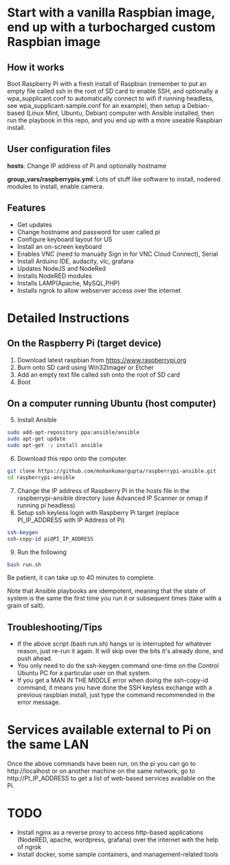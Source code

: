 # Start with a vanilla Raspbian image, end up with a turbocharged custom Raspbian image 

## How it works
Boot Raspberry Pi with a fresh install of Raspbian (remember to put an empty file called ssh in the root
of SD card to enable SSH, and optionally a wpa_supplicant.conf to automatically connect to wifi if running headless, see wpa_supplicant-sample.conf for an example), then setup a  Debian-based (Linux Mint, Ubuntu, Debian) computer with Ansible installed, then run the playbook in this 
repo, and you end up with a more useable Raspbian install.

## User configuration files
**hosts**: Change IP address of Pi and optionally hostname

**group_vars/raspberrypis.yml**: Lots of stuff like software
to install, nodered modules to install, enable camera.


## Features

- Get updates
- Change hostname and password for user called pi
- Configure keyboard layout for US
- Install an on-screen keyboard
- Enables VNC (need to manually Sign in for VNC Cloud Connect), Serial
- Install Arduino IDE, audacity, vlc, grafana
- Updates NodeJS and NodeRed
- Installs NodeRED modules
- Installs LAMP(Apache, MySQL,PHP)
- Installs ngrok to allow webserver access over the internet


# Detailed Instructions

## On the Raspberry Pi (target device)
1. Download latest raspbian from https://www.raspberrypi.org
2. Burn onto SD card using Win32Imager or Etcher
3. Add an empty text file called ssh onto the root
   of SD card
4. Boot

## On a computer running Ubuntu (host computer)

5. Install Ansible 
```sh
sudo add-apt-repository ppa:ansible/ansible
sudo apt-get update
sudo apt-get -y install ansible
```

6. Download this repo onto the computer
```sh
git clone https://github.com/mohankumargupta/raspberrypi-ansible.git
cd raspberrypi-ansible
```
     
7. Change the IP address of Raspberry Pi in the hosts file in the raspberrypi-ansible directory
(use Advanced IP Scanner or nmap if running pi headless)
8. Setup ssh keyless login with Raspberry Pi target (replace PI_IP_ADDRESS with IP Address of Pi)
```sh
ssh-keygen
ssh-copy-id pi@PI_IP_ADDRESS 
```
9. Run the following
```sh 
bash run.sh
```

Be patient, it can take up to 40 minutes to complete.

Note that Ansible playbooks are idempotent, meaning
that the state of system is the same the first time
you run it or subsequent times (take with a grain of salt). 

## Troubleshooting/Tips
- If the above script (bash run.sh) hangs or is interrupted for whatever reason, just re-run it again. 
 It will skip over the bits it's already done, and push ahead.
- You only need to do the ssh-keygen command one-time
on the Control Ubuntu PC for a particular user on that system.   
- If you get a MAN IN THE MIDDLE error when doing the 
ssh-copy-id command, it means you have done the SSH keyless exchange with a previous raspbian install, just type the command recommended in the error message.

# Services available external to Pi on the same LAN

Once the above commands have been run, on the pi
you can go to http://localhost or on another machine on the same network, go to http://PI_IP_ADDRESS to get a 
list of web-based services available on the Pi.

# TODO
- Install nginx as a reverse proxy to access http-based applications (NodeRED, apache, wordpress, grafana) over the internet with the help of ngrok
- Install docker, some sample containers, and management-related tools 


